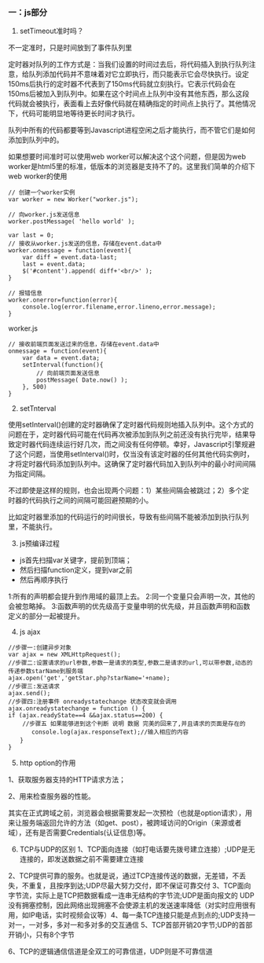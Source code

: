 ### 一：js部分

1. setTimeout准时吗？

不一定准时，只是时间放到了事件队列里

定时器对队列的工作方式是：当我们设置的时间过去后，将代码插入到执行队列注意，给队列添加代码并不意味着对它立即执行，而只能表示它会尽快执行。设定150ms后执行的定时器不代表到了150ms代码就立刻执行。它表示代码会在150ms后被加入到队列中。如果在这个时间点上队列中没有其他东西，那么这段代码就会被执行，表面看上去好像代码就在精确指定的时间点上执行了。其他情况下，代码可能明显地等待更长时间才执行。

队列中所有的代码都要等到Javascript进程空闲之后才能执行，而不管它们是如何添加到队列中的。

如果想要时间准时可以使用web worker可以解决这个这个问题，但是因为web worker是html5里的标准，低版本的浏览器是支持不了的。这里我们简单的介绍下web worker的使用
```
// 创建一个worker实例
var worker = new Worker("worker.js");

// 向worker.js发送信息
worker.postMessage( 'hello world' );

var last = 0;
// 接收从worker.js发送的信息，存储在event.data中
worker.onmessage = function(event){
    var diff = event.data-last;
    last = event.data;
    $('#content').append( diff+'<br/>' );
}

// 报错信息
worker.onerror=function(error){
    console.log(error.filename,error.lineno,error.message);
}
```
worker.js

```
// 接收前端页面发送过来的信息，存储在event.data中
onmessage = function(event){
    var data = event.data;
    setInterval(function(){
        // 向前端页面发送信息
        postMessage( Date.now() );
    }, 500)
}
```

2. setTnterval

使用setInterval()创建的定时器确保了定时器代码规则地插入队列中。这个方式的问题在于，定时器代码可能在代码再次被添加到队列之前还没有执行完毕，结果导致定时器代码连续运行好几次，而之间没有任何停顿。幸好，Javascript引擎规避了这个问题，当使用setInterval()时，仅当没有该定时器的任何其他代码实例时，才将定时器代码添加到队列中。这确保了定时器代码加入到队列中的最小时间间隔为指定间隔。

不过即使是这样的规则，也会出现两个问题：1）某些间隔会被跳过；2）多个定时器的代码执行之间的间隔可能回避预期的小。

比如定时器里添加的代码运行的时间很长，导致有些间隔不能被添加到执行队列里，不能执行。

3. js预编译过程

- js首先扫描var关键字，提前到顶端；
- 然后扫描function定义，提到var之前
- 然后再顺序执行

1:所有的声明都会提升到作用域的最顶上去。
2:同一个变量只会声明一次，其他的会被忽略掉。
3:函数声明的优先级高于变量申明的优先级，并且函数声明和函数定义的部分一起被提升。

4. js ajax

```
//步骤一:创建异步对象
var ajax = new XMLHttpRequest();
//步骤二:设置请求的url参数,参数一是请求的类型,参数二是请求的url,可以带参数,动态的传递参数starName到服务端
ajax.open('get','getStar.php?starName='+name);
//步骤三:发送请求
ajax.send();
//步骤四:注册事件 onreadystatechange 状态改变就会调用
ajax.onreadystatechange = function () {
if (ajax.readyState==4 &&ajax.status==200) {
    //步骤五 如果能够进到这个判断 说明 数据 完美的回来了,并且请求的页面是存在的
　　　　console.log(ajax.responseText);//输入相应的内容
　　}
}
```

5. http option的作用

1、获取服务器支持的HTTP请求方法；

2、用来检查服务器的性能。

其实在正式跨域之前，浏览器会根据需要发起一次预检（也就是option请求），用来让服务端返回允许的方法（如get、post），被跨域访问的Origin（来源或者域），还有是否需要Credentials(认证信息)等。

6. TCP与UDP的区别
1、TCP面向连接（如打电话要先拨号建立连接）;UDP是无连接的，即发送数据之前不需要建立连接

2、TCP提供可靠的服务。也就是说，通过TCP连接传送的数据，无差错，不丢失，不重复，且按序到达;UDP尽最大努力交付，即不保证可靠交付
3、TCP面向字节流，实际上是TCP把数据看成一连串无结构的字节流;UDP是面向报文的
UDP没有拥塞控制，因此网络出现拥塞不会使源主机的发送速率降低（对实时应用很有用，如IP电话，实时视频会议等）4、每一条TCP连接只能是点到点的;UDP支持一对一，一对多，多对一和多对多的交互通信
5、TCP首部开销20字节;UDP的首部开销小，只有8个字节

6、TCP的逻辑通信信道是全双工的可靠信道，UDP则是不可靠信道